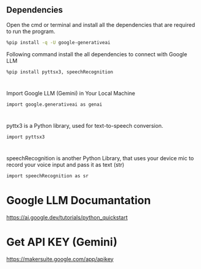 ## Dependencies 
Open the cmd or terminal and install all the dependencies that are required to run the program.
```bash
%pip install -q -U google-generativeai
```
Following command install the all dependencies to connect with Google LLM
```bash
%pip install pyttsx3, speechRecognition
```
#
Import Google LLM (Gemini) in Your Local Machine
```bash
import google.generativeai as genai
``` 
#
pyttx3 is a Python library, used for text-to-speech conversion. 
```bash
import pyttsx3
``` 
#
speechRecognition is another Python Library, that uses your device mic to record your voice input and pass it as text (str) 
```bash
import speechRecognition as sr
```  
#
# Google LLM Documantation

<a>https://ai.google.dev/tutorials/python_quickstart </a>

#
# Get API KEY (Gemini)

https://makersuite.google.com/app/apikey

